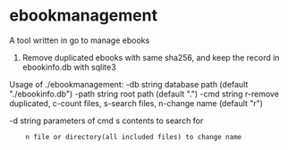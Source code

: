 # ebookmanagement

A tool written in go to manage ebooks

1. Remove duplicated ebooks with same sha256, and keep the record in ebookinfo.db with sqlite3


Usage of ./ebookmanagement:
  -db string
    	database path (default "./ebookinfo.db")
  -path string
    	root path (default ".")
  -cmd string
    	r-remove duplicated, c-count files, s-search files, n-change name (default "r")

  -d string
    	parameters of cmd
        s contents to search for
        
        n file or directory(all included files) to change name
